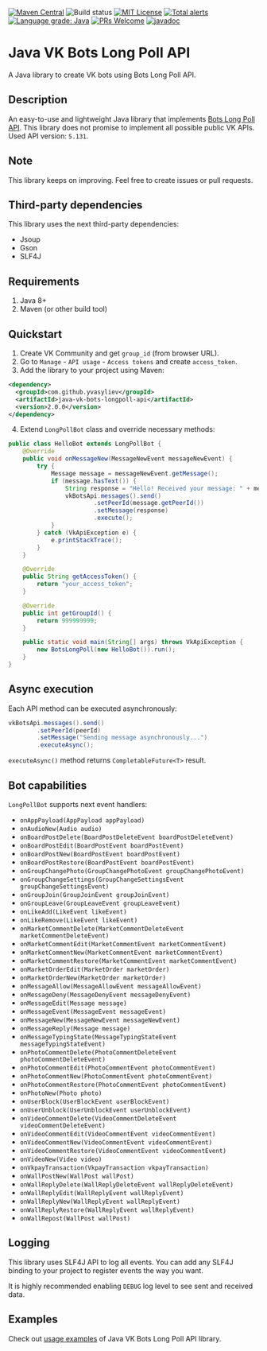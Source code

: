 [![Maven Central](https://maven-badges.herokuapp.com/maven-central/com.github.yvasyliev/java-vk-bots-longpoll-api/badge.svg?&kill_cache=1)](https://search.maven.org/artifact/com.github.yvasyliev/java-vk-bots-longpoll-api)
![Build status](https://github.com/yvasyliev/java-vk-bots-long-poll-api/actions/workflows/build-maven-project.yml/badge.svg?branch=master)
[![MIT License](http://img.shields.io/badge/license-MIT-blue.svg?style=flat)](https://github.com/yvasyliev/java-vk-bots-long-poll-api/blob/master/LICENSE)
[![Total alerts](https://img.shields.io/lgtm/alerts/g/yvasyliev/java-vk-bots-long-poll-api.svg?logo=lgtm&logoWidth=18)](https://lgtm.com/projects/g/yvasyliev/java-vk-bots-long-poll-api/alerts/)
[![Language grade: Java](https://img.shields.io/lgtm/grade/java/g/yvasyliev/java-vk-bots-long-poll-api.svg?logo=lgtm&logoWidth=18)](https://lgtm.com/projects/g/yvasyliev/java-vk-bots-long-poll-api/context:java)
[![PRs Welcome](https://img.shields.io/badge/PRs-welcome-brightgreen.svg?style=flat)](http://makeapullrequest.com)
[![javadoc](https://javadoc.io/badge2/com.github.yvasyliev/java-vk-bots-longpoll-api/javadoc.svg)](https://javadoc.io/doc/com.github.yvasyliev/java-vk-bots-longpoll-api)
# Java VK Bots Long Poll API
A Java library to create VK bots using Bots Long Poll API.

## Description
An easy-to-use and lightweight Java library that implements [Bots Long Poll API](https://vk.com/dev/bots_longpoll).
This library does not promise to implement all possible public VK APIs. Used API version: `5.131`.

## Note
This library keeps on improving. Feel free to create issues or pull requests.

## Third-party dependencies
This library uses the next third-party dependencies:
* Jsoup
* Gson
* SLF4J

## Requirements
1. Java 8+
2. Maven (or other build tool)

## Quickstart
1. Create VK Community and get `group_id` (from browser URL).
2. Go to `Manage` - `API usage` - `Access tokens` and create `access_token`.
3. Add the library to your project using Maven:
```xml
<dependency>
  <groupId>com.github.yvasyliev</groupId>
  <artifactId>java-vk-bots-longpoll-api</artifactId>
  <version>2.0.0</version>
</dependency>
```
4. Extend `LongPollBot` class and override necessary methods:
```java
public class HelloBot extends LongPollBot {
    @Override
    public void onMessageNew(MessageNewEvent messageNewEvent) {
        try {
            Message message = messageNewEvent.getMessage();
            if (message.hasText()) {
                String response = "Hello! Received your message: " + message.getText();
                vkBotsApi.messages().send()
                        .setPeerId(message.getPeerId())
                        .setMessage(response)
                        .execute();
            }
        } catch (VkApiException e) {
            e.printStackTrace();
        }
    }

    @Override
    public String getAccessToken() {
        return "your_access_token";
    }

    @Override
    public int getGroupId() {
        return 999999999;
    }

    public static void main(String[] args) throws VkApiException {
        new BotsLongPoll(new HelloBot()).run();
    }
}
```
## Async execution
Each API method can be executed asynchronously:
```java
vkBotsApi.messages().send()
        .setPeerId(peerId)
        .setMessage("Sending message asynchronously...")
        .executeAsync();
```
`executeAsync()` method returns `CompletableFuture<T>` result.
## Bot capabilities
`LongPollBot` supports next event handlers:
* `onAppPayload(AppPayload appPayload)`
* `onAudioNew(Audio audio)`
* `onBoardPostDelete(BoardPostDeleteEvent boardPostDeleteEvent)`
* `onBoardPostEdit(BoardPostEvent boardPostEvent)`
* `onBoardPostNew(BoardPostEvent boardPostEvent)`
* `onBoardPostRestore(BoardPostEvent boardPostEvent)`
* `onGroupChangePhoto(GroupChangePhotoEvent groupChangePhotoEvent)`
* `onGroupChangeSettings(GroupChangeSettingsEvent groupChangeSettingsEvent)`
* `onGroupJoin(GroupJoinEvent groupJoinEvent)`
* `onGroupLeave(GroupLeaveEvent groupLeaveEvent)`
* `onLikeAdd(LikeEvent likeEvent)`
* `onLikeRemove(LikeEvent likeEvent)`
* `onMarketCommentDelete(MarketCommentDeleteEvent marketCommentDeleteEvent)`
* `onMarketCommentEdit(MarketCommentEvent marketCommentEvent)`
* `onMarketCommentNew(MarketCommentEvent marketCommentEvent)`
* `onMarketCommentRestore(MarketCommentEvent marketCommentEvent)`
* `onMarketOrderEdit(MarketOrder marketOrder)`
* `onMarketOrderNew(MarketOrder marketOrder)`
* `onMessageAllow(MessageAllowEvent messageAllowEvent)`
* `onMessageDeny(MessageDenyEvent messageDenyEvent)`
* `onMessageEdit(Message message)`
* `onMessageEvent(MessageEvent messageEvent)`
* `onMessageNew(MessageNewEvent messageNewEvent)`
* `onMessageReply(Message message)`
* `onMessageTypingState(MessageTypingStateEvent messageTypingStateEvent)`
* `onPhotoCommentDelete(PhotoCommentDeleteEvent photoCommentDeleteEvent)`
* `onPhotoCommentEdit(PhotoCommentEvent photoCommentEvent)`
* `onPhotoCommentNew(PhotoCommentEvent photoCommentEvent)`
* `onPhotoCommentRestore(PhotoCommentEvent photoCommentEvent)`
* `onPhotoNew(Photo photo)`
* `onUserBlock(UserBlockEvent userBlockEvent)`
* `onUserUnblock(UserUnblockEvent userUnblockEvent)`
* `onVideoCommentDelete(VideoCommentDeleteEvent videoCommentDeleteEvent)`
* `onVideoCommentEdit(VideoCommentEvent videoCommentEvent)`
* `onVideoCommentNew(VideoCommentEvent videoCommentEvent)`
* `onVideoCommentRestore(VideoCommentEvent videoCommentEvent)`
* `onVideoNew(Video video)`
* `onVkpayTransaction(VkpayTransaction vkpayTransaction)`
* `onWallPostNew(WallPost wallPost)`
* `onWallReplyDelete(WallReplyDeleteEvent wallReplyDeleteEvent)`
* `onWallReplyEdit(WallReplyEvent wallReplyEvent)`
* `onWallReplyNew(WallReplyEvent wallReplyEvent)`
* `onWallReplyRestore(WallReplyEvent wallReplyEvent)`
* `onWallRepost(WallPost wallPost)`

## Logging
This library uses SLF4J API to log all events. You can add any SLF4J binding to your project to register events the way you want.

It is highly recommended enabling `DEBUG` log level to see sent and received data. 

## Examples
Check out [usage examples](https://github.com/yvasyliev/java-vk-bots-long-poll-api-examples) of Java VK Bots Long Poll API library.

